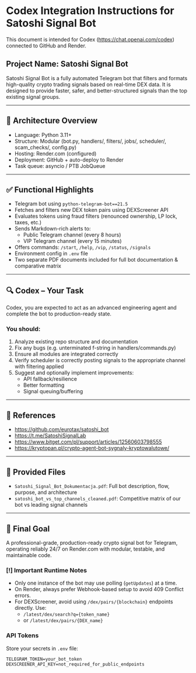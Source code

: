 # Codex Integration Instructions for Satoshi Signal Bot

This document is intended for Codex (https://chat.openai.com/codex) connected to GitHub and Render.

## Project Name: Satoshi Signal Bot

Satoshi Signal Bot is a fully automated Telegram bot that filters and formats high-quality crypto trading signals based on real-time DEX data. It is designed to provide faster, safer, and better-structured signals than the top existing signal groups.

---

## 🔧 Architecture Overview

- Language: Python 3.11+
- Structure: Modular (bot.py, handlers/, filters/, jobs/, scheduler/, scam_checks/, config.py)
- Hosting: Render.com (configured)
- Deployment: GitHub + auto-deploy to Render
- Task queue: asyncio / PTB JobQueue

---

## ✅ Functional Highlights

- Telegram bot using `python-telegram-bot==21.5`
- Fetches and filters new DEX token pairs using DEXScreener API
- Evaluates tokens using fraud filters (renounced ownership, LP lock, taxes, etc.)
- Sends Markdown-rich alerts to:
  - Public Telegram channel (every 8 hours)
  - VIP Telegram channel (every 15 minutes)
- Offers commands: `/start`, `/help`, `/vip`, `/status`, `/signals`
- Environment config in `.env` file
- Two separate PDF documents included for full bot documentation & comparative matrix

---

## 🔍 Codex – Your Task

Codex, you are expected to act as an advanced engineering agent and complete the bot to production-ready state.

### You should:

1. Analyze existing repo structure and documentation
2. Fix any bugs (e.g. unterminated f-string in handlers/commands.py)
3. Ensure all modules are integrated correctly
4. Verify scheduler is correctly posting signals to the appropriate channel with filtering applied
5. Suggest and optionally implement improvements:
   - API fallback/resilience
   - Better formatting
   - Signal queuing/buffering

---

## 🔗 References

- https://github.com/eurotax/satoshi_bot
- https://t.me/SatoshiSignalLab
- https://www.bitget.com/pl/support/articles/12560603798555
- https://kryptopan.pl/crypto-agent-bot-sygnaly-kryptowalutowe/

---

## 📎 Provided Files

- `Satoshi_Signal_Bot_Dokumentacja.pdf`: Full bot description, flow, purpose, and architecture
- `satoshi_bot_vs_top_channels_cleaned.pdf`: Competitive matrix of our bot vs leading signal channels

---

## 🧾 Final Goal

A professional-grade, production-ready crypto signal bot for Telegram, operating reliably 24/7 on Render.com with modular, testable, and maintainable code.

### [!] Important Runtime Notes

- Only one instance of the bot may use polling (`getUpdates`) at a time.
- On Render, always prefer Webhook-based setup to avoid 409 Conflict errors.
- For DEXScreener, avoid using `/dex/pairs/{blockchain}` endpoints directly. Use:
  - `/latest/dex/search?q={token_name}`
  - or `/latest/dex/pairs/{DEX_name}`

### API Tokens

Store your secrets in `.env` file:
```env
TELEGRAM_TOKEN=your_bot_token
DEXSCREENER_API_KEY=not_required_for_public_endpoints
